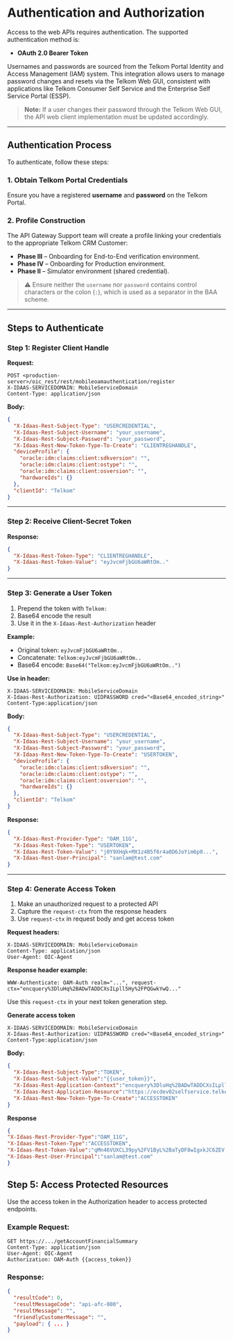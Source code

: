 
# Authentication and Authorization

Access to the web APIs requires authentication. The supported authentication method is:

- **OAuth 2.0 Bearer Token**

Usernames and passwords are sourced from the Telkom Portal Identity and Access Management (IAM) system. This integration allows users to manage password changes and resets via the Telkom Web GUI, consistent with applications like Telkom Consumer Self Service and the Enterprise Self Service Portal (ESSP).

> **Note:** If a user changes their password through the Telkom Web GUI, the API web client implementation must be updated accordingly.

---

## Authentication Process

To authenticate, follow these steps:

### 1. Obtain Telkom Portal Credentials

Ensure you have a registered **username** and **password** on the Telkom Portal.

### 2. Profile Construction

The API Gateway Support team will create a profile linking your credentials to the appropriate Telkom CRM Customer:

- **Phase III** – Onboarding for End-to-End verification environment.
- **Phase IV** – Onboarding for Production environment.
- **Phase II** – Simulator environment (shared credential).

> ⚠️ Ensure neither the `username` nor `password` contains control characters or the colon (`:`), which is used as a separator in the BAA scheme.

---

## Steps to Authenticate

### Step 1: Register Client Handle

**Request:**

```http
POST <production-server>/oic_rest/rest/mobileoamauthentication/register
X-IDAAS-SERVICEDOMAIN: MobileServiceDomain
Content-Type: application/json
```

**Body:**

```json
{
  "X-Idaas-Rest-Subject-Type": "USERCREDENTIAL",
  "X-Idaas-Rest-Subject-Username": "your_username",
  "X-Idaas-Rest-Subject-Password": "your_password",
  "X-Idaas-Rest-New-Token-Type-To-Create": "CLIENTREGHANDLE",
  "deviceProfile": {
    "oracle:idm:claims:client:sdkversion": "",
    "oracle:idm:claims:client:ostype": "",
    "oracle:idm:claims:client:osversion": "",
    "hardwareIds": {}
  },
  "clientId": "Telkom"
}
```

---

### Step 2: Receive Client-Secret Token

**Response:**

```json
{
  "X-Idaas-Rest-Token-Type": "CLIENTREGHANDLE",
  "X-Idaas-Rest-Token-Value": "eyJvcmFjbGU6aWRtOm.."
}
```

---

### Step 3: Generate a User Token

1. Prepend the token with `Telkom:`  
2. Base64 encode the result  
3. Use it in the `X-Idaas-Rest-Authorization` header

**Example:**

- Original token: `eyJvcmFjbGU6aWRtOm..`
- Concatenate: `Telkom:eyJvcmFjbGU6aWRtOm..`
- Base64 encode: `Base64("Telkom:eyJvcmFjbGU6aWRtOm..")`

**Use in header:**

```http
X-IDAAS-SERVICEDOMAIN: MobileServiceDomain
X-Idaas-Rest-Authorization: UIDPASSWORD cred="<Base64_encoded_string>"
Content-Type:application/json
```

**Body:**

```json
{
  "X-Idaas-Rest-Subject-Type": "USERCREDENTIAL",
  "X-Idaas-Rest-Subject-Username": "your_username",
  "X-Idaas-Rest-Subject-Password": "your_password",
  "X-Idaas-Rest-New-Token-Type-To-Create": "USERTOKEN",
  "deviceProfile": {
    "oracle:idm:claims:client:sdkversion": "",
    "oracle:idm:claims:client:ostype": "",
    "oracle:idm:claims:client:osversion": "",
    "hardwareIds": {}
  },
  "clientId": "Telkom"
}
```


**Response:**

```json
{
  "X-Idaas-Rest-Provider-Type": "OAM_11G",
  "X-Idaas-Rest-Token-Type": "USERTOKEN",
  "X-Idaas-Rest-Token-Value": "j0Y9XHqk+MX1z4B5f6r4a0D6JoYim6p0...",
  "X-Idaas-Rest-User-Principal": "sanlam@test.com"
}
```

---

### Step 4: Generate Access Token

1. Make an unauthorized request to a protected API
2. Capture the `request-ctx` from the response headers
3. Use `request-ctx`  in request body and get access token

**Request headers:**

```http
X-IDAAS-SERVICEDOMAIN: MobileServiceDomain
Content-Type: application/json
User-Agent: OIC-Agent
```

**Response header example:**

```http
WWW-Authenticate: OAM-Auth realm="...", request-ctx="encquery%3DluHq%2BADwTADDCXsILpll5Hy%2FPQGwkYwQ..."
```

Use this `request-ctx` in your next token generation step.

**Generate access token**

```http
X-IDAAS-SERVICEDOMAIN: MobileServiceDomain
X-Idaas-Rest-Authorization: UIDPASSWORD cred="<Base64_encoded_string>"
Content-Type:application/json
```

**Body:**
```json
{
  "X-Idaas-Rest-Subject-Type":"TOKEN",
  "X-Idaas-Rest-Subject-Value":"{{user_token}}",
  "X-Idaas-Rest-Application-Context":"encquery%3DluHq%2BADwTADDCXsILpll5Hy%2FPQGwkYwQ...",
  "X-Idaas-Rest-Application-Resource":"https://ecdev02selfservice.telkom.co.za/onnet/protected/api/getFreeResources",
  "X-Idaas-Rest-New-Token-Type-To-Create":"ACCESSTOKEN"
}
```

**Response**

```json
{ 
"X-Idaas-Rest-Provider-Type":"OAM_11G",
"X-Idaas-Rest-Token-Type":"ACCESSTOKEN",
"X-Idaas-Rest-Token-Value":"qMn46VUXCL39py%2FV1ByL%2BaTyDF8wIgxkJC6ZEV ...",
"X-Idaas-Rest-User-Principal":"sanlam@test.com"
}
```


## Step 5: Access Protected Resources

Use the access token in the Authorization header to access protected endpoints.

### Example Request:

```http
GET https://.../getAccountFinancialSummary
Content-Type: application/json
User-Agent: OIC-Agent
Authorization: OAM-Auth {{access_token}}
```


### Response:

```json
{
  "resultCode": 0,
  "resultMessageCode": "api-afc-000",
  "resultMessage": "",
  "friendlyCustomerMessage": "",
  "payload": { ... }
}
```
